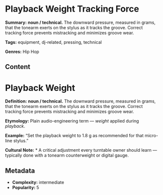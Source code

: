 # Playback Weight Tracking Force

**Summary:** **noun / technical.** The downward pressure, measured in grams, that the tonearm exerts on the stylus as it tracks the groove. Correct tracking force prevents mistracking and minimizes groove wear.

**Tags:** equipment, dj-related, pressing, technical

**Genres:** Hip Hop

## Content

# Playback Weight

**Definition:** **noun / technical.** The downward pressure, measured in grams, that the tonearm exerts on the stylus as it tracks the groove. Correct tracking force prevents mistracking and minimizes groove wear.

**Etymology:** Plain audio-engineering term — *weight* applied during *playback*.

**Example:** “Set the playback weight to 1.8 g as recommended for that micro-line stylus.”

**Cultural Note:** * A critical adjustment every turntable owner should learn — typically done with a tonearm counterweight or digital gauge.

## Metadata

- **Complexity:** intermediate
- **Popularity:** 5
